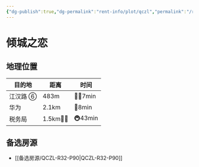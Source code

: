 ```yaml
---
{"dg-publish":true,"dg-permalink":"rent-info/plot/qczl","permalink":"/rent-info/plot/qczl/"}
---
```



# 倾城之恋

## 地理位置

| 目的地   | 距离       | 时间      |
| -------- | ---------- | --------- |
| 江汉路 ⑥ | 483m       | 🚶‍♂️7min |
| 华为     | 2.1km      | 🛵8min    |
| 税务局   | 1.5km🚶‍♂️ | 🚇43min   |

## 备选房源

- [[备选房源/QCZL-R32-P90\|QCZL-R32-P90]]

